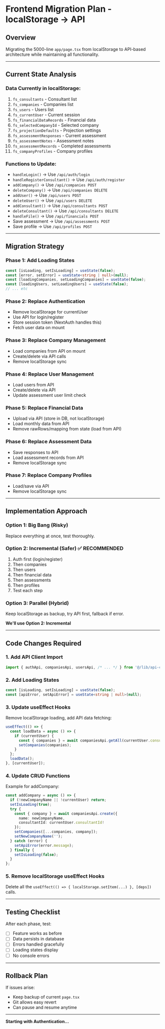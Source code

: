 # Frontend Migration Plan - localStorage → API

## Overview
Migrating the 5000-line `app/page.tsx` from localStorage to API-based architecture while maintaining all functionality.

---

## Current State Analysis

### Data Currently in localStorage:
1. `fs_consultants` - Consultant list
2. `fs_companies` - Companies list
3. `fs_users` - Users list
4. `fs_currentUser` - Current session
5. `fs_financialDataRecords` - Financial data
6. `fs_selectedCompanyId` - Selected company
7. `fs_projectionDefaults` - Projection settings
8. `fs_assessmentResponses` - Current assessment
9. `fs_assessmentNotes` - Assessment notes
10. `fs_assessmentRecords` - Completed assessments
11. `fs_companyProfiles` - Company profiles

### Functions to Update:
- `handleLogin()` → Use `/api/auth/login`
- `handleRegisterConsultant()` → Use `/api/auth/register`
- `addCompany()` → Use `/api/companies POST`
- `deleteCompany()` → Use `/api/companies DELETE`
- `addUser()` → Use `/api/users POST`
- `deleteUser()` → Use `/api/users DELETE`
- `addConsultant()` → Use `/api/consultants POST`
- `deleteConsultant()` → Use `/api/consultants DELETE`
- `handleFile()` → Use `/api/financials POST`
- Save assessment → Use `/api/assessments POST`
- Save profile → Use `/api/profiles POST`

---

## Migration Strategy

### Phase 1: Add Loading States
```typescript
const [isLoading, setIsLoading] = useState(false);
const [error, setError] = useState<string | null>(null);
const [loadingCompanies, setLoadingCompanies] = useState(false);
const [loadingUsers, setLoadingUsers] = useState(false);
// ... etc
```

### Phase 2: Replace Authentication
- Remove localStorage for currentUser
- Use API for login/register
- Store session token (NextAuth handles this)
- Fetch user data on mount

### Phase 3: Replace Company Management
- Load companies from API on mount
- Create/delete via API calls
- Remove localStorage sync

### Phase 4: Replace User Management
- Load users from API
- Create/delete via API
- Update assessment user limit check

### Phase 5: Replace Financial Data
- Upload via API (store in DB, not localStorage)
- Load monthly data from API
- Remove rawRows/mapping from state (load from API)

### Phase 6: Replace Assessment Data
- Save responses to API
- Load assessment records from API
- Remove localStorage sync

### Phase 7: Replace Company Profiles
- Load/save via API
- Remove localStorage sync

---

## Implementation Approach

### Option 1: Big Bang (Risky)
Replace everything at once, test thoroughly.

### Option 2: Incremental (Safer) ✅ RECOMMENDED
1. Auth first (login/register)
2. Then companies
3. Then users
4. Then financial data
5. Then assessments
6. Then profiles
7. Test each step

### Option 3: Parallel (Hybrid)
Keep localStorage as backup, try API first, fallback if error.

**We'll use Option 2: Incremental**

---

## Code Changes Required

### 1. Add API Client Import
```typescript
import { authApi, companiesApi, usersApi, /* ... */ } from '@/lib/api-client';
```

### 2. Add Loading States
```typescript
const [isLoading, setIsLoading] = useState(false);
const [apiError, setApiError] = useState<string | null>(null);
```

### 3. Update useEffect Hooks
Remove localStorage loading, add API data fetching:
```typescript
useEffect(() => {
  const loadData = async () => {
    if (currentUser) {
      const { companies } = await companiesApi.getAll(currentUser.consultantId);
      setCompanies(companies);
    }
  };
  loadData();
}, [currentUser]);
```

### 4. Update CRUD Functions
Example for addCompany:
```typescript
const addCompany = async () => {
  if (!newCompanyName || !currentUser) return;
  setIsLoading(true);
  try {
    const { company } = await companiesApi.create({
      name: newCompanyName,
      consultantId: currentUser.consultantId!
    });
    setCompanies([...companies, company]);
    setNewCompanyName('');
  } catch (error) {
    setApiError(error.message);
  } finally {
    setIsLoading(false);
  }
};
```

### 5. Remove localStorage useEffect Hooks
Delete all the `useEffect(() => { localStorage.setItem(...) }, [deps])` calls.

---

## Testing Checklist

After each phase, test:
- [ ] Feature works as before
- [ ] Data persists in database
- [ ] Errors handled gracefully
- [ ] Loading states display
- [ ] No console errors

---

## Rollback Plan

If issues arise:
- Keep backup of current `page.tsx`
- Git allows easy revert
- Can pause and resume anytime

---

**Starting with Authentication...**


